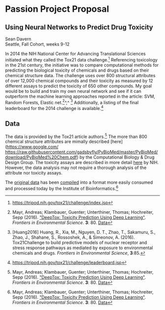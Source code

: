# Passion Project Proposal

## Using Neural Networks to Predict Drug Toxicity

Sean Davern<br/>Seattle, Fall Cohort, weeks 9-12

In 2014 the NIH National Center for Advancing Translational Sciences initiated what they called the Tox21 data challenge.[^1]  Referencing toxicology in the 21st century, the initiative was to compare computational methods for predicting the biological toxicity of chemicals and drugs based on their chemical structure data.  The challenge uses over 800 structural attributes of over 12,000 chemical compounds and their toxicity as measured by 12 different assays to predict the  toxicity of 650 other compounds.  My goal would be to build and train my own neural network and see if it can outperform the machine learning approaches reported in the article: SVM, Random Forests, Elastic net.[^2]^,^ [^3]  Additionally, a listing of the final leaderboard for the 2014 challenge is available.[^4]



## Data

The data is provided by the Tox21 article authors.[^2]  The more than 800 chemical structure attributes are mimally described [here](https://www.google.com/
https://raw.githubusercontent.com/gadsbyfly/PyBioMed/master/PyBioMed/download/PyBioMed%20Chem.pdf) by the Computational Biology & Drug Design Group.  The toxicity assays are described in more detail [here](https://tripod.nih.gov/tox21/challenge/about.jsp) by NIH.  However, the data analysis may not require a thorough analysis of the attribute nor toxicity assays.

The [original data](https://tripod.nih.gov/tox21/challenge/data.jsp) has been [compiled](http://bioinf.jku.at/research/DeepTox/tox21.html) into a format more easily consumed and processed today by the Institute of Bioinformatics.[^2]



[^1]: https://tripod.nih.gov/tox21/challenge/index.jsp
[^2]: Mayr, Andreas; Klambauer, Guenter; Unterthiner, Thomas; Hochreiter, Sepp (2016). ["DeepTox: Toxicity Prediction Using Deep Learning"](https://www.frontiersin.org/articles/10.3389/fenvs.2015.00080/full#h3). *Frontiers in Environmental Science*. **3**: 80. [Data](http://bioinf.jku.at/research/DeepTox/tox21.html)
[^3]: [Huang2016] Huang, R., Xia, M., Nguyen, D. T., Zhao, T., Sakamuru, S., Zhao, J., Shahane, S., Rossoshek, A., & Simeonov, A. (2016). Tox21Challenge to build predictive models of nuclear receptor and stress response pathways as mediated by exposure to environmental chemicals and drugs. *Frontiers in Environmental Science*, **3**:85.
[^4]: https://tripod.nih.gov/tox21/challenge/leaderboard.jsp

